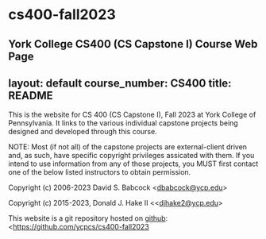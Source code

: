 # cs400-fall2023
York College CS400 (CS Capstone I) Course Web Page
---
layout: default
course_number: CS400
title: README
---

This is the website for CS 400 (CS Capstone I), Fall 2023 at York College of
Pennsylvania.  It links to the various individual capstone projects being designed and developed through this course.

NOTE:  Most (if not all) of the capstone projects are external-client driven and, as such, have specific copyright privileges assicated with them.  If you intend to use information from any of those projects, you MUST first contact one of the below listed instructors to obtain permission.

Copyright (c) 2006-2023 David S. Babcock &lt;<dbabcock@ycp.edu>&gt;

Copyright (c) 2015-2023, Donald J. Hake II &lt;<djhake2@ycp.edu&gt;

This website is a git repository hosted on [github](https://github.com): <https://github.com/ycpcs/cs400-fall2023
>
